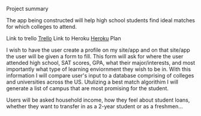 
Project summary

The app being constructed will help high school students find ideal matches for which colleges to attend.

Link to trello
[Trello](https://trello.com/b/so6qMOzy/project2)
Link to Heroku 
[Heroku](https://college-match.herokuapp.com/)
Plan


I wish to have the user create a profile on my site/app and on that site/app the user will be given a form to fill. This form will ask for where the user attended high school, SAT scores, GPA, what their major/interests, and most importantly what type of learning enviornment they wish to be in. With this information I will compare user's input to a database comprising of colleges and universities across the US. Utulizing a best match algorithim I will generate a list of campus that are most promising for the student.




Users will be asked household income, how they feel about student loans, whether they want to transfer in as a 2-year student or as a freshmen...


